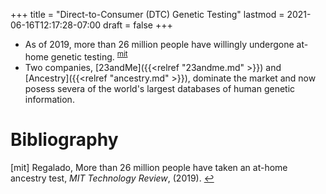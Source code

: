 +++
title = "Direct-to-Consumer (DTC) Genetic Testing"
lastmod = 2021-06-16T12:17:28-07:00
draft = false
+++

-   As of 2019, more than 26 million people have willingly undergone at-home genetic testing. <sup id="72e4fb8f76b9782b79a91e549325bc6a"><a href="#mit" title="Regalado, More than 26 million people have taken an at-home ancestry test, {MIT Technology Review}, v(), (2019).">mit</a></sup>
-   Two companies, [23andMe]({{<relref "23andme.md" >}}) and [Ancestry]({{<relref "ancestry.md" >}}), dominate the market and now posess severa of the world's largest databases of human genetic information.

# Bibliography
<a id="mit"></a>[mit] Regalado, More than 26 million people have taken an at-home ancestry test, <i>MIT Technology Review</i>,  (2019). [↩](#72e4fb8f76b9782b79a91e549325bc6a)